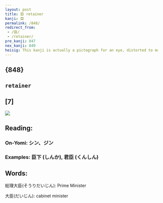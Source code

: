 ```yaml
---
layout: post
title: 臣 retainer
kanji: 臣
permalink: /848/
redirect_from:
 - /臣/
 - /retainer/
pre_kanji: 847
nex_kanji: 849
heisig: This kanji is actually a pictograph for an eye, distorted to make it appear that the pupil is protruding towards the right. This may not be an easy form to remember, but try this: Draw it once rather large, and notice how moving the two vertical lines on the right as far right as possible gives you the pictograph of the eye in its natural form. The "pop-eye" image belongs to an Emperor's <b>retainer</b> standing in awe before his ruler.
---
```


## {848}

## `retainer`

## [7]

<div class="stroke"><img src="E887A3.png" /></div>

## Reading:

### On-Yomi: シン、ジン

### Examples: 臣下 (しんか), 君臣 (くんしん)

## Words:

総理大臣(そうりだいじん): Prime Minister

大臣(だいじん): cabinet minister
